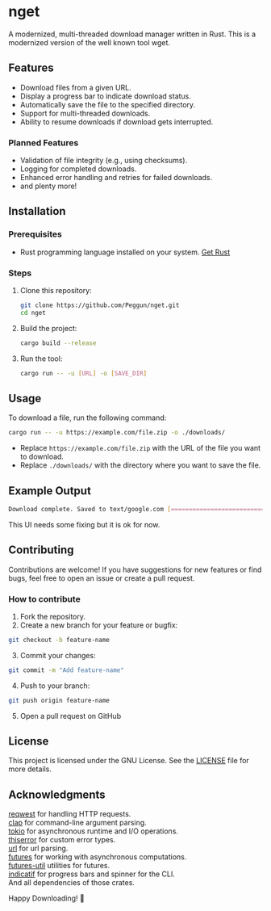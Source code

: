 # nget

A modernized, multi-threaded download manager written in Rust. This is a modernized version of the well known tool wget. 

## Features
- Download files from a given URL.
- Display a progress bar to indicate download status.
- Automatically save the file to the specified directory.
- Support for multi-threaded downloads.
- Ability to resume downloads if download gets interrupted.

### Planned Features
- Validation of file integrity (e.g., using checksums).
- Logging for completed downloads.
- Enhanced error handling and retries for failed downloads.
- and plenty more!

## Installation
### Prerequisites
- Rust programming language installed on your system. [Get Rust](https://www.rust-lang.org/tools/install)

### Steps
1. Clone this repository:
   ```bash
   git clone https://github.com/Peggun/nget.git
   cd nget
   ```
2. Build the project:
   ```bash
   cargo build --release
   ```
3. Run the tool:
   ```bash
   cargo run -- -u [URL] -o [SAVE_DIR]
   ```

## Usage
To download a file, run the following command:
```bash
cargo run -- -u https://example.com/file.zip -o ./downloads/
```
- Replace `https://example.com/file.zip` with the URL of the file you want to download.
- Replace `./downloads/` with the directory where you want to save the file.

## Example Output
```bash
Download complete. Saved to text/google.com [========================================] 0 B/0 B (0s)
```
This UI needs some fixing but it is ok for now.

## Contributing
Contributions are welcome! If you have suggestions for new features or find bugs, feel free to open an issue or create a pull request.

### How to contribute
1. Fork the repository.
2. Create a new branch for your feature or bugfix:
```bash
git checkout -b feature-name
```
3. Commit your changes:
```bash
git commit -m "Add feature-name"
```
4. Push to your branch:
```bash
git push origin feature-name
```
5. Open a pull request on GitHub

## License
This project is licensed under the GNU License. See the [LICENSE](https://github.com/Peggun/nget/blob/main/LICENSE) file for more details.

## Acknowledgments
[reqwest](https://docs.rs/reqwest/latest/reqwest/) for handling HTTP requests.<br>
[clap](https://docs.rs/clap/latest/clap/) for command-line argument parsing.<br>
[tokio](https://docs.rs/tokio/latest/tokio/) for asynchronous runtime and I/O operations.<br>
[thiserror](https://docs.rs/thiserror/latest/thiserror/) for custom error types.<br>
[url](https://docs.rs/url/latest/url/) for url parsing.<br>
[futures](https://docs.rs/futures/latest/futures/) for working with asynchronous computations.<br>
[futures-util](https://docs.rs/futures-util/latest/futures_util/) utilities for futures.<br>
[indicatif](https://docs.rs/indicatif/latest/indicatif/) for progress bars and spinner for the CLI.<br>
And all dependencies of those crates.

Happy Downloading! 🚀
